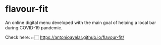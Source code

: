# flavour-fit

An online digital menu developed with the main goal of helping a local bar during COVID-19 pandemic.

Check here: 👉🏻 https://antonioavelar.github.io/flavour-fit/
